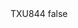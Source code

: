 <?xml version="1.0" encoding="UTF-8"?>
<CustomMetadata xmlns="http://soap.sforce.com/2006/04/metadata">
    <label>TXU844</label>
    <protected>false</protected>
</CustomMetadata>
